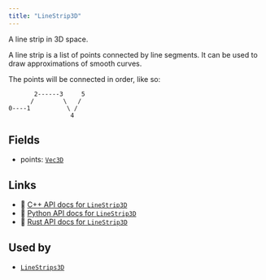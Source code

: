 ```yaml
---
title: "LineStrip3D"
---
```


A line strip in 3D space.

A line strip is a list of points connected by line segments. It can be used to draw
approximations of smooth curves.

The points will be connected in order, like so:
```text
       2------3     5
      /        \   /
0----1          \ /
                 4
```

## Fields

* points: [`Vec3D`](../datatypes/vec3d.md)

## Links
 * 🌊 [C++ API docs for `LineStrip3D`](https://ref.rerun.io/docs/cpp/stable/structrerun_1_1components_1_1LineStrip3D.html)
 * 🐍 [Python API docs for `LineStrip3D`](https://ref.rerun.io/docs/python/stable/common/components#rerun.components.LineStrip3D)
 * 🦀 [Rust API docs for `LineStrip3D`](https://docs.rs/rerun/latest/rerun/components/struct.LineStrip3D.html)


## Used by

* [`LineStrips3D`](../archetypes/line_strips3d.md)
